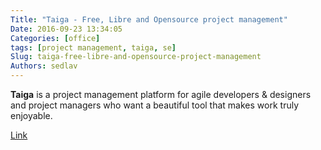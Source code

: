 ```yaml
---
Title: "Taiga - Free, Libre and Opensource project management"
Date: 2016-09-23 13:34:05
Categories: [office]
tags: [project management, taiga, se]
Slug: taiga-free-libre-and-opensource-project-management
Authors: sedlav
---
```


**Taiga** is a project management platform for agile developers &amp; designers and project managers who want a beautiful tool that makes work truly enjoyable.

[Link](https://taiga.io/)
